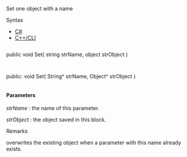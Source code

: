 Set one object with a name

Syntax

* [C#](#i-syntax-CS)
* [C++/CLI](#i-syntax-CPP2005)

```
```
public void Set( 
   string strName,
   object strObject
)
```
```

```
```
public:
void Set( 
   String^ strName,
   Object^ strObject
)
```
```

#### Parameters

*strName*
:   the name of this parameter.

*strObject*
:   the object saved in this block.

Remarks

overwrites the existing object when a parameter with this name already exists.


